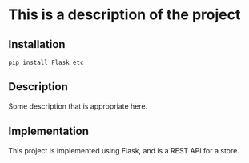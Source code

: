 # This is a description of the project 

## Installation

```
pip install Flask etc
```

## Description

Some description that is appropriate here.

## Implementation

This project is implemented using Flask, and is a REST API for a store.


